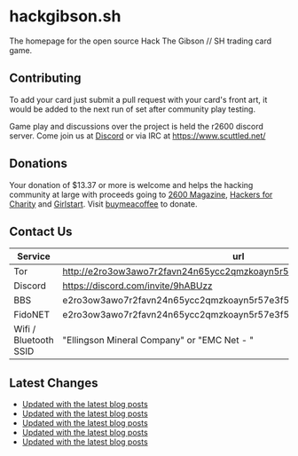 # hackgibson.sh
The homepage for the open source Hack The Gibson // SH trading card game.


## Contributing

To add your card just submit a pull request with your card's front art, it would be added to the next run of set after community play testing.

Game play and discussions over the project is held the r2600 discord server. Come join us at [Discord](https://discord.com/invite/9hABUzz) or via IRC at https://www.scuttled.net/


## Donations

Your donation of $13.37 or more is welcome and helps the hacking community at large with proceeds going to [2600 Magazine](https://2600.com/), [Hackers for Charity](https://hackersforcharity.org) and [Girlstart](https://girlstart.org).  Visit [buymeacoffee](https://www.buymeacoffee.com/hackgibson.sh) to donate.


## Contact Us

Service | url
-|-
Tor | http://e2ro3ow3awo7r2favn24n65ycc2qmzkoayn5r57e3f56nvjwdcgg32ad.onion
Discord | https://discord.com/invite/9hABUzz
BBS | e2ro3ow3awo7r2favn24n65ycc2qmzkoayn5r57e3f56nvjwdcgg32ad.onion:23
FidoNET | e2ro3ow3awo7r2favn24n65ycc2qmzkoayn5r57e3f56nvjwdcgg32ad.onion:24554
Wifi / Bluetooth SSID | "Ellingson Mineral Company" or "EMC Net - <fidonet address>"

## Latest Changes
<!-- BLOG-POST-LIST:START -->
- [Updated with the latest blog posts](https://github.com/DFW2600/hackgibson.sh/commit/4006e9dbe60409d574f746221b91b0f6ddb63bee)
- [Updated with the latest blog posts](https://github.com/DFW2600/hackgibson.sh/commit/ef69debf4e5346bc371f9f66e91b2b9b7e90be7f)
- [Updated with the latest blog posts](https://github.com/DFW2600/hackgibson.sh/commit/c53ecbada3b6f7a61a39219d31e7a4ff15464516)
- [Updated with the latest blog posts](https://github.com/DFW2600/hackgibson.sh/commit/a7b1b9fc0b61e898ae8077013de9ff97587b434b)
- [Updated with the latest blog posts](https://github.com/DFW2600/hackgibson.sh/commit/5aaf9f6c72a1afe9fe5d1778da9bba859f545667)
<!-- BLOG-POST-LIST:END -->
